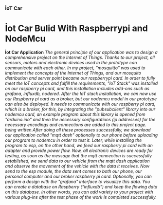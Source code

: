 ### İoT Car
# İot Car Bulid With Raspberrypi and NodeMcu
**İot Car Application**
*The general principle of our application was to design a comprehensive project on the Internet of Things.
Thanks to our project, all sensors, motors and electronic devices used in the prototype can communicate with each other.
In my project, "mosquitto" was used to implement the concepts of the Internet of Things, and our mosquito distribution and server point became our raspberrypi card.
In order to fully meet the IoT concepts and fulfill the requirements, "IoT Stack" was installed on our raspberry pi card, and this installation includes add-ons such as grafana, influxdb, nodered. 
After the IoT stack installation, we can now use our Raspberry pi card as a broker, but our nodemcu model in our prototype can also be deployed. 
It needs to communicate with our raspberry pi card, which is a broker, for this, by integrating the "pubsubclient" library into our nodemcu card, 
an example program about this library is opened from "arduino.ino" and then the necessary configurations (ip addresses) for the necessary encodings and connections are added to this project page.
being written.After doing all these processes successfully, we download our application called "mqtt dash" optionally to our phone before uploading our program to nodemcu in order to test it. 
Later, while installing the program to esp, on the other hand, we feed our raspberry pi card with an adapter and provide power flow. 
Now, all electronic devices are ready for testing, as soon as the message that the mqtt connection is successfully established, we send data to our vehicle from the mqtt dash application and observe the movement of the vehicle with the data it receives.
Now send to the esp module, the data sent comes to both our phone, our personal computer and our broker raspberry pi card.
Optionally, you can perform a design with the "grafana" interface to visualize this data.
You can create a database on Raspberry ("influxdb") and keep the flowing data on this database. 
In other words, you can add variety to your project with various plug-ins after the test phase of the work is completed successfully.*
